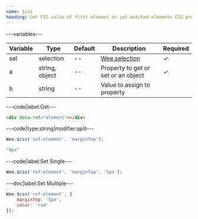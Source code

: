 ```yaml
---
name: $css
heading: Get CSS value of first element or set matched elements CSS property with specified value
---
```


---variables---

| Variable | Type | Default | Description | Required |
| -- | -- | -- | -- | -- |
| sel | selection | -- | [Wee selection](/script/core#core) | &#10003; |
| a | string, object | -- | Property to get or set or an object | &#10003; |
| b | string | -- | Value to assign to property ||

---code|label:Get---

```html
<div data-ref="element"></div>
```

---code|type:string|modifier:split---

```javascript
Wee.$css('ref:element', 'marginTop');
```

```javascript
"0px"
```

---code|label:Set Single---

```javascript
Wee.$css('ref:element', 'marginTop', '5px');
```

---doc|label:Set Multiple---

```javascript
Wee.$css('ref:element', {
	marginTop: '5px',
	color: 'red'
});
```